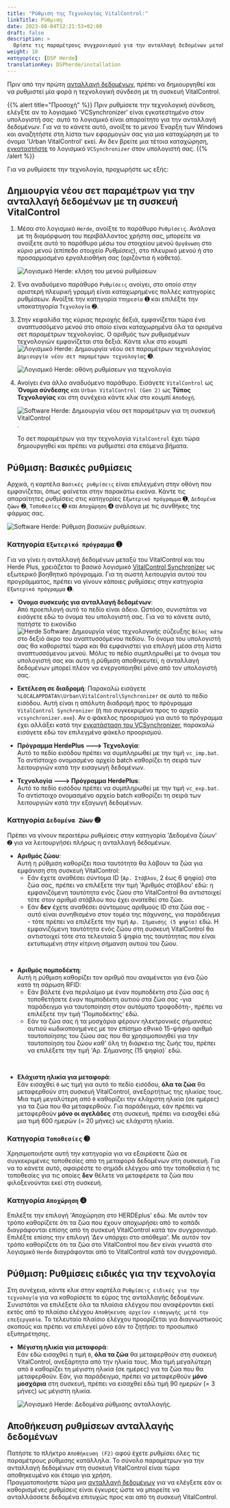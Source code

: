 ```yaml
---
title: "Ρύθμιση της Τεχνολογίας VitalControl:"
linkTitle: Ρύθμιση
date: 2023-08-04T12:21:53+02:00
draft: false
description: >
  Ορίστε τις παραμέτρους συγχρονισμού για την ανταλλαγή δεδομένων μεταξύ του λογισμικού *Herde* και της συσκευής VitalControl.
weight: 10
κατηγορίες: [DSP Herde]
translationKey: DSPherde/installation
---
```

Πριν από την πρώτη [ανταλλαγή δεδομένων](../data-exchange/), πρέπει να δημιουργηθεί και να ρυθμιστεί μία φορά η τεχνολογική σύνδεση με τη συσκευή VitalControl.

{{% alert title="Προσοχή" %}}
Πριν ρυθμίσετε την τεχνολογική σύνδεση, ελέγξτε αν το λογισμικό 'VCSynchronizer' είναι εγκατεστημένο στον υπολογιστή σας· αυτό το λογισμικό είναι απαραίτητο για την ανταλλαγή δεδομένων. Για να το κάνετε αυτό, ανοίξτε το μενού Έναρξη των Windows και αναζητήστε στη λίστα των εφαρμογών σας για μια καταχώρηση με το όνομα 'Urban VitalControl' εκεί. Αν δεν βρείτε μια τέτοια καταχώρηση, [εγκαταστήστε](../../vcsynchronizer/installation/) το λογισμικό `VCSynchronizer` στον υπολογιστή σας.
{{% /alert %}}

Για να ρυθμίσετε την τεχνολογία, προχωρήστε ως εξής:

## Δημιουργία νέου σετ παραμέτρων για την ανταλλαγή δεδομένων με τη συσκευή VitalControl

1. Μέσα στο λογισμικό `Herde`, ανοίξτε το παράθυρο `Ρυθμίσεις`. Ανάλογα με τη διαμόρφωση του περιβάλλοντος χρήστη σας, μπορείτε να ανοίξετε αυτό το παράθυρο μέσω του στοιχείου μενού `Οργάνωση` στο κύριο μενού (επίπεδο στοιχείο _Ρυθμίσεις_), στο πλευρικό μενού ή στο προσαρμοσμένο εργαλειοθήκη σας (οριζόντια ή κάθετα).

   ![Λογισμικό Herde: κλήση του μενού ρυθμίσεων](../screenshots/settings.png "Herde: κλήση Ρυθμίσεων")

1. Ένα αναδυόμενο παράθυρο `Ρυθμίσεις` ανοίγει, στο οποίο στην αριστερή πλευρική γραμμή είναι καταχωρημένες πολλές κατηγορίες ρυθμίσεων. Ανοίξτε την κατηγορία `Υπηρεσία` ➊ και επιλέξτε την υποκατηγορία `Τεχνολογία` ➋.

1. Στην κεφαλίδα της κύριας περιοχής δεξιά, εμφανίζεται τώρα ένα αναπτυσσόμενο μενού στο οποίο είναι καταχωρημένα όλα τα ορισμένα σετ παραμέτρων τεχνολογίας. Ο αριθμός των ρυθμισμένων τεχνολογιών εμφανίζεται στα δεξιά. Κάντε κλικ στο κουμπί ![Λογισμικό Herde: Δημιουργία νέου σετ παραμέτρων τεχνολογίας](/icons/new.png "Herde: Δημιουργία Σύνδεσης Τεχνολογίας") `Δημιουργία νέου σετ παραμέτρων τεχνολογίας` ➌.

   ![Λογισμικό Herde: οθόνη ρυθμίσεων για τεχνολογία](../screenshots/settings-technology.png "Herde: Ρυθμίσεις για Τεχνολογία")

1. Ανοίγει ένα άλλο αναδυόμενο παράθυρο. Εισάγετε `VitalControl` ως **Όνομα σύνδεσης** και `Urban VitalControl (Gen 2)` ως **Τύπος Τεχνολογίας** και στη συνέχεια κάντε κλικ στο κουμπί `Αποδοχή`.

   ![Software Herde: Δημιουργία νέου σετ παραμέτρων για τη συσκευή VitalControl](../screenshots/new-technology.png "Δημιουργία νέας τεχνολογίας: VitalControl").

   Το σετ παραμέτρων για την τεχνολογία `VitalControl` έχει τώρα δημιουργηθεί και πρέπει να ρυθμιστεί στα επόμενα βήματα.

## Ρύθμιση: Βασικές ρυθμίσεις

Αρχικά, η καρτέλα `Βασικές ρυθμίσεις` είναι επιλεγμένη στην οθόνη που εμφανίζεται, όπως φαίνεται στην παρακάτω εικόνα. Κάντε τις απαραίτητες ρυθμίσεις στις κατηγορίες `Εξωτερικό πρόγραμμα` ➊, `Δεδομένα ζώων` ➋, `Τοποθεσίες` ➌ και `Αποχώρηση` ➍ ανάλογα με τις συνθήκες της φάρμας σας.

   ![Software Herde: Ρύθμιση βασικών ρυθμίσεων](../screenshots/basic-settings.png "Τεχνολογία VitalControl: Βασικές ρυθμίσεις").
   
### Κατηγορία `Εξωτερικό πρόγραμμα` ➊

Για να γίνει η ανταλλαγή δεδομένων μεταξύ του VitalControl και του Herde Plus, χρειάζεται το βασικό λογισμικό [VitalControl Synchronizer](../../vcsynchronizer) ως εξωτερικό βοηθητικό πρόγραμμα. Για τη σωστή λειτουργία αυτού του προγράμματος, πρέπει να γίνουν κάποιες ρυθμίσεις στην κατηγορία `Εξωτερικό πρόγραμμα` ➊.

- **Όνομα συσκευής για ανταλλαγή δεδομένων**:  
  Από προεπιλογή αυτό το πεδίο είναι άδειο. Ωστόσο, συνιστάται να εισάγετε εδώ το όνομα του υπολογιστή σας. Για να το κάνετε αυτό, πατήστε το εικονίδιο ![Herde Software: Δημιουργία νέας τεχνολογικής σύζευξης](/icons/arrow-down.png "Herde: Δημιουργία τεχνολογικής σύζευξης") `Βέλος κάτω` στο δεξιό άκρο του αναπτυσσόμενου πεδίου. Το όνομα του υπολογιστή σας θα καθοριστεί τώρα και θα εμφανιστεί για επιλογή μέσα στη λίστα αναπτυσσόμενου μενού. Μόλις το πεδίο συμπληρωθεί με το όνομα του υπολογιστή σας και αυτή η ρύθμιση αποθηκευτεί, η ανταλλαγή δεδομένων μπορεί πλέον να ενεργοποιηθεί μόνο από τον υπολογιστή σας.

- **Εκτέλεση σε διαδρομή**:
  Παρακαλώ εισάγετε `%LOCALAPPDATA%\Urban\VitalControl\Synchronizer` σε αυτό το πεδίο εισόδου. Αυτή είναι η απόλυτη διαδρομή προς το πρόγραμμα `VitalControl Synchronizer` (ή πιο συγκεκριμένα προς το αρχείο `vcsynchronizer.exe`). Αν ο φάκελος προορισμού για αυτό το πρόγραμμα έχει αλλάξει κατά την [εγκατάσταση του VCSynchronizer](../../vcsynchronizer/installation), παρακαλώ εισάγετε εδώ τον επιλεγμένο φάκελο προορισμού.

- **Πρόγραμμα HerdePlus 🡒 Τεχνολογία**:  
  Αυτό το πεδίο εισόδου πρέπει να συμπληρωθεί με την τιμή `vc_imp.bat`. Το αντίστοιχο ονομασμένο αρχείο batch καθορίζει τη σειρά των λειτουργιών κατά την εισαγωγή δεδομένων.

- **Τεχνολογία 🡒 Πρόγραμμα HerdePlus**:  
  Αυτό το πεδίο εισόδου πρέπει να συμπληρωθεί με την τιμή `vc_exp.bat`. Το αντίστοιχο ονομασμένο αρχείο batch καθορίζει τη σειρά των λειτουργιών κατά την εξαγωγή δεδομένων.

### Κατηγορία `Δεδομένα Ζώων` ➋

Πρέπει να γίνουν περαιτέρω ρυθμίσεις στην κατηγορία 'Δεδομένα ζώων' ➋ για να λειτουργήσει πλήρως η ανταλλαγή δεδομένων.

- **Αριθμός ζώου**:  
  Αυτή η ρύθμιση καθορίζει ποια ταυτότητα θα λάβουν τα ζώα για εμφάνιση στη συσκευή VitalControl:
  - Εάν έχετε αναθέσει σύντομα ID (`Αρ. Στάβλου`, 2 έως 6 ψηφία) στα ζώα σας, πρέπει να επιλέξετε την τιμή 'Αριθμός στάβλου' εδώ: η εμφανιζόμενη ταυτότητα ενός ζώου στο VitalControl θα αντιστοιχεί τότε στον αριθμό στάβλου που έχει ανατεθεί στο ζώο.
  - Εάν **δεν** έχετε αναθέσει σύντομους αριθμούς ID στα ζώα σας - αυτό είναι συνηθισμένο στον τομέα της πάχυνσης, για παράδειγμα - τότε πρέπει να επιλέξετε την τιμή `Αρ. Σήμανσης (5 ψηφία)` εδώ. Η εμφανιζόμενη ταυτότητα ενός ζώου στη συσκευή VitalControl θα αντιστοιχεί τότε στα τελευταία 5 ψηφία της ταυτότητας που είναι εκτυπωμένη στην κίτρινη σήμανση αυτιού του ζώου.

<br>

- **Αριθμός πομποδέκτη**:  
  Αυτή η ρύθμιση καθορίζει τον αριθμό που αναμένεται για ένα ζώο κατά τη σάρωση RFID:  
  - Εάν βάλετε ένα περιλαίμιο με έναν πομποδέκτη στα ζώα σας ή τοποθετήσετε έναν πομποδέκτη αυτιού στα ζώα σας -για παράδειγμα για ταυτοποίηση στον αυτόματο τροφοδότη-, πρέπει να επιλέξετε την τιμή 'Πομποδέκτης' εδώ.
  - Εάν τα ζώα σας ή τα μοσχάρια φέρουν ηλεκτρονικές σήμανσεις αυτιού κωδικοποιημένες με τον επίσημο εθνικό 15-ψήφιο αριθμό ταυτοποίησης του ζώου σας που θα χρησιμοποιηθεί για την ταυτοποίηση του ζώου καθ' όλη τη διάρκεια της ζωής του, πρέπει να επιλέξετε την τιμή 'Αρ. Σήμανσης (15 ψηφία)` εδώ.

<br>

- **Ελάχιστη ηλικία για μεταφορά**:  
  Εάν εισαχθεί `0` ως τιμή για αυτό το πεδίο εισόδου, **όλα τα ζώα** θα μεταφερθούν στη συσκευή VitalControl, ανεξαρτήτως της ηλικίας τους. Μια τιμή μεγαλύτερη από `0` καθορίζει την ελάχιστη ηλικία (σε ημέρες) για τα ζώα που θα μεταφερθούν. Για παράδειγμα, εάν πρέπει να μεταφερθούν **μόνο οι αγελάδες** στη συσκευή, πρέπει να εισαχθεί εδώ μια τιμή 600 ημερών (= 20 μήνες) ως ελάχιστη ηλικία.

### Κατηγορία `Τοποθεσίες` ➌

Χρησιμοποιήστε αυτή την κατηγορία για να εξαιρέσετε ζώα σε συγκεκριμένες τοποθεσίες από τη μεταφορά δεδομένων στη συσκευή. Για να το κάνετε αυτό, αφαιρέστε το σημάδι ελέγχου από την τοποθεσία ή τις τοποθεσίες για τις οποίες **δεν** θέλετε να μεταφέρετε τα ζώα που φιλοξενούνται εκεί στη συσκευή.

### Κατηγορία `Αποχώρηση` ➍

Επιλέξτε την επιλογή 'Αποχώρηση στο HERDEplus' εδώ. Με αυτόν τον τρόπο καθορίζετε ότι τα ζώα που έχουν αποχωρήσει από το κοπάδι διαγράφονται επίσης από τη συσκευή VitalControl κατά τον συγχρονισμό.
Επιλέξτε επίσης την επιλογή 'Δεν υπάρχει στο απόθεμα'. Με αυτόν τον τρόπο καθορίζετε ότι τα ζώα στο VitalControl που δεν είναι γνωστά στο λογισμικό `Herde` διαγράφονται από το VitalControl κατά τον συγχρονισμό.

## Ρύθμιση: Ρυθμίσεις ειδικές για την τεχνολογία

Στη συνέχεια, κάντε κλικ στην καρτέλα `Ρυθμίσεις ειδικές για την τεχνολογία` για να καθορίσετε το εύρος της ανταλλαγής δεδομένων. Συνιστάται να επιλέξετε όλα τα πλαίσια ελέγχου που αναφέρονται εκεί εκτός από το πλαίσιο ελέγχου `Αποθήκευση αρχείου εισαγωγής μετά την επεξεργασία`. Το τελευταίο πλαίσιο ελέγχου προορίζεται για διαγνωστικούς σκοπούς και πρέπει να επιλεγεί μόνο εάν το ζητήσει το προσωπικό εξυπηρέτησης.

- **Μέγιστη ηλικία για μεταφορά**:  
  Εάν εδώ εισαχθεί η τιμή `0`, **όλα τα ζώα** θα μεταφερθούν στη συσκευή VitalControl, ανεξάρτητα από την ηλικία τους. Μια τιμή μεγαλύτερη από `0` καθορίζει τη μέγιστη ηλικία (σε ημέρες) για τα ζώα που θα μεταφερθούν. Εάν, για παράδειγμα, πρέπει να μεταφερθούν **μόνο μοσχάρια** στη συσκευή, πρέπει να εισαχθεί εδώ τιμή 90 ημερών (= 3 μήνες) ως μέγιστη ηλικία.

   ![Λογισμικό Herde: Δεδομένα ρύθμισης ανταλλαγής](../screenshots/technology-specific-settings.png "Ανταλλαγή δεδομένων: ειδικές ρυθμίσεις").

## Αποθήκευση ρυθμίσεων ανταλλαγής δεδομένων

Πατήστε το πλήκτρο `Αποθήκευση (F2)` αφού έχετε ρυθμίσει όλες τις παραμέτρους ρύθμισης κατάλληλα. Το σύνολο παραμέτρων για την ανταλλαγή δεδομένων στη συσκευή VitalControl είναι τώρα αποθηκευμένο και έτοιμο για χρήση.  
Πραγματοποιήστε τώρα μια [ανταλλαγή δεδομένων](../data-exchange/) για να ελέγξετε εάν οι καθορισμένες ρυθμίσεις είναι έγκυρες ώστε να μπορείτε να ανταλλάσσετε δεδομένα επιτυχώς προς και από τη συσκευή VitalControl.
